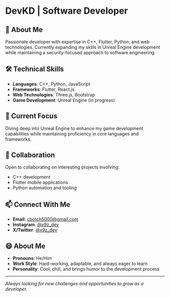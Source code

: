 # DevKD | Software Developer

## 👋 About Me
Passionate developer with expertise in C++, Flutter, Python, and web technologies. Currently expanding my skills in Unreal Engine development while maintaining a security-focused approach to software engineering.

## 🛠️ Technical Skills
- **Languages**: C++, Python, JavaScript
- **Frameworks**: Flutter, React.js
- **Web Technologies**: Three.js, Bootstrap
- **Game Development**: Unreal Engine (in progress)

## 🌱 Current Focus
Diving deep into Unreal Engine to enhance my game development capabilities while maintaining proficiency in core languages and frameworks.

## 💞️ Collaboration
Open to collaborating on interesting projects involving:
- C++ development
- Flutter mobile applications
- Python automation and tooling

## 📫 Connect With Me
- **Email**: cbotch5000@gmail.com
- **Instagram**: [@x9z_dev](https://instagram.com/x9z_dev)
- **X/Twitter**: [@x9z_dev](https://x.com/devkd)

## 😄 About Me
- **Pronouns**: He/Him
- **Work Style**: Hard-working, adaptable, and always eager to learn
- **Personality**: Cool, chill, and brings humor to the development process

---

*Always looking for new challenges and opportunities to grow as a developer.*
